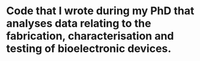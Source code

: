 # Code that I wrote during my PhD that analyses data relating to the fabrication, characterisation and testing of bioelectronic devices.
